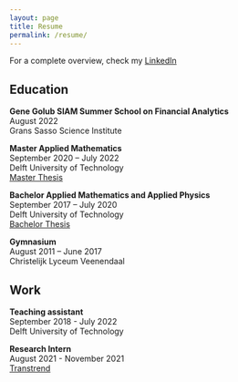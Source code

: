 ```yaml
---
layout: page
title: Resume
permalink: /resume/
---
```

For a complete overview, check my [LinkedIn](https://www.linkedin.com/in/jasper-rou/)

## Education
**Gene Golub SIAM Summer School on Financial Analytics** \
August 2022\
Grans Sasso Science Institute

**Master Applied Mathematics** \
September 2020 – July 2022 \
Delft University of Technology\
[Master Thesis](https://repository.tudelft.nl/islandora/object/uuid%3A168411df-e00d-4ad2-9dee-0571cf226e18?collection=education)

**Bachelor Applied Mathematics and Applied Physics** \
September 2017 – July 2020 \
Delft University of Technology \
[Bachelor Thesis](https://repository.tudelft.nl/islandora/object/uuid%3A95b09b8a-d298-4a13-8543-aad8da3835fa?collection=education)

**Gymnasium** \
August 2011 – June 2017 \
Christelijk Lyceum Veenendaal

## Work
**Teaching assistant** \
September 2018 - July 2022 \
Delft University of Technology

**Research Intern** \
August 2021 - November 2021 \
[Transtrend](https://www.transtrend.com/en/)
